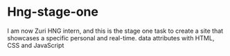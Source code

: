 # Hng-stage-one
I am now Zuri HNG intern, and this is the stage one task to create a site that showcases a specific personal and real-time. data attributes with HTML, CSS and JavaScript
